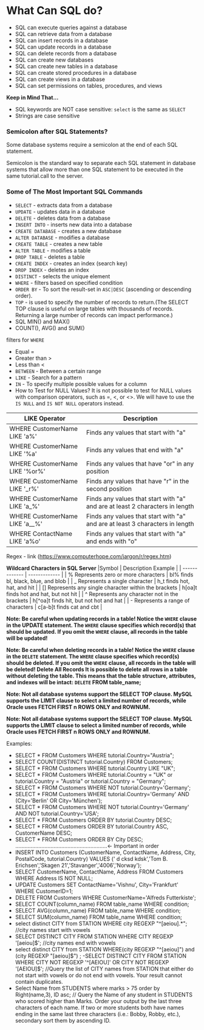 # What Can SQL do?

- SQL can execute queries against a database
- SQL can retrieve data from a database
- SQL can insert records in a database
- SQL can update records in a database
- SQL can delete records from a database
- SQL can create new databases
- SQL can create new tables in a database
- SQL can create stored procedures in a database
- SQL can create views in a database
- SQL can set permissions on tables, procedures, and views

**Keep in Mind That...**

- SQL keywords are NOT case sensitive:  `select`  is the same as  `SELECT`
- Strings are case sensitive

### Semicolon after SQL Statements?

Some database systems require a semicolon at the end of each SQL statement.

Semicolon is the standard way to separate each SQL statement in database systems that allow more than one SQL statement
to be executed in the same tutorial.call to the server.

### Some of The Most Important SQL Commands

- `SELECT`  - extracts data from a database
- `UPDATE`  - updates data in a database
- `DELETE`  - deletes data from a database
- `INSERT INTO`  - inserts new data into a database
- `CREATE DATABASE`  - creates a new database
- `ALTER DATABASE`  - modifies a database
- `CREATE TABLE`  - creates a new table
- `ALTER TABLE`  - modifies a table
- `DROP TABLE`  - deletes a table
- `CREATE INDEX`  - creates an index (search key)
- `DROP INDEX`  - deletes an index
- `DISTINCT`  - selects the unique element
- `WHERE` - filters based on specified condition
- `ORDER BY` - To sort the result-set in `ASC|DESC` (ascending or descending order).
- `TOP` - is used to specify the number of records to return.(The SELECT TOP clause is useful on large tables with
  thousands of records. Returning a large number of records can impact performance.)
- SQL MIN() and MAX()
- COUNT(), AVG() and SUM()

filters for `WHERE`

- Equal =
- Greater than >
- Less than <
- `BETWEEN` - Between a certain range
- `LIKE` - Search for a pattern
- `IN` - To specify multiple possible values for a column
- How to Test for NULL Values?
  It is not possible to test for NULL values with comparison operators, such as =, <, or <>. We will have to use
  the `IS NULL` and `IS NOT NULL` operators instead.

| LIKE Operator                      | Description                                                                  |
|---------------------------------|------------------------------------------------------------------------------|
| WHERE CustomerName LIKE 'a%'    |    Finds any values that start with "a"                                        |
| WHERE CustomerName LIKE '%a'       | Finds any values that end with "a"                                           |
| WHERE CustomerName LIKE '%or%'  |    Finds any values that have "or" in any position                             |
| WHERE CustomerName LIKE '_r%'   |    Finds any values that have "r" in the second position                       |
| WHERE CustomerName LIKE 'a_%'      | Finds any values that start with "a" and are at least 2 characters in length |
| WHERE CustomerName LIKE 'a__%'     | Finds any values that start with "a" and are at least 3 characters in length |
| WHERE ContactName LIKE 'a%o'       | Finds any values that start with "a" and ends with "o"                       |

Regex - link (https://www.computerhope.com/jargon/r/regex.htm)

**Wildcard Characters in SQL Server**
|Symbol | Description Example |
| ------------- | ------------- |
| % Represents zero or more characters | bl% finds bl, black, blue, and blob |
| _ Represents a single character | h_t finds hot, hat, and hit |
| []    Represents any single character within the brackets | h[oa]t finds hot and hat, but not hit |
| ^ Represents any character not in the brackets | h[^oa]t finds hit, but not hot and hat |
| - Represents a range of characters | c[a-b]t finds cat and cbt |

**Note: Be careful when updating records in a table! Notice the `WHERE` clause in the UPDATE statement. The `WHERE`
clause specifies which record(s) that should be updated. If you omit the `WHERE` clause, all records in the table will
be updated!**

**Note: Be careful when deleting records in a table! Notice the `WHERE` clause in the `DELETE` statement. The `WHERE`
clause specifies which record(s) should be deleted. If you omit the `WHERE` clause, all records in the table will be
deleted!
Delete All Records
It is possible to delete all rows in a table without deleting the table. This means that the table structure,
attributes, and indexes will be intact:
`DELETE` FROM table_name;**

**Note: Not all database systems support the SELECT TOP clause. MySQL supports the LIMIT clause to select a limited
number of records, while Oracle uses FETCH FIRST n ROWS ONLY and ROWNUM.**

**Note: Not all database systems support the SELECT TOP clause. MySQL supports the LIMIT clause to select a limited
number of records, while Oracle uses FETCH FIRST n ROWS ONLY and ROWNUM.**

Examples:

- SELECT * FROM Customers
  WHERE tutorial.Country="Austria";
- SELECT COUNT(DISTINCT tutorial.Country) FROM Customers;
- SELECT * FROM Customers WHERE tutorial.Country LIKE "UK";
- SELECT * FROM Customers WHERE tutorial.Country = "UK" or tutorial.Country = "Austria" or tutorial.Country = "Germany";
- SELECT * FROM Customers WHERE NOT tutorial.Country='Germany';
- SELECT * FROM Customers WHERE tutorial.Country='Germany' AND (City='Berlin' OR City='München');
- SELECT * FROM Customers WHERE NOT tutorial.Country='Germany' AND NOT tutorial.Country='USA';
- SELECT * FROM Customers ORDER BY tutorial.Country DESC;
- SELECT * FROM Customers ORDER BY tutorial.Country ASC, CustomerName DESC;
- SELECT * FROM Customers ORDER BY City DESC; ............................................................<- Important
  in order
- INSERT INTO Customers (CustomerName, ContactName, Address, City, PostalCode, tutorial.Country)
  VALUES (' d cksd kdsk','Tom B. Erichsen','Skagen 21','Stavanger','4006','Norway');
- SELECT CustomerName, ContactName, Address FROM Customers WHERE Address IS NOT NULL;
- UPDATE Customers
  SET ContactName='Vishnu', City='Frankfurt'
  WHERE CustomerID=1;
- DELETE FROM Customers WHERE CustomerName='Alfreds Futterkiste';
- SELECT COUNT(column_name) FROM table_name WHERE condition;
- SELECT AVG(column_name) FROM table_name WHERE condition;
- SELECT SUM(column_name) FROM table_name WHERE condition;
- select distinct CITY from STATION
  WHERE city REGEXP "^[aeiou].*"; //city names start with vowels
- SELECT DISTINCT CITY FROM STATION
  WHERE CITY REGEXP '[aeiou]$'; //city names end with vowels
- select distinct CITY from STATION
  WHERE(city REGEXP "^[aeiou]") and (city REGEXP "[aeiou]$") ;
  -SELECT DISTINCT CITY FROM STATION
  WHERE CITY NOT REGEXP '^[AEIOU]' OR CITY NOT REGEXP '[AEIOU]$'; //Query the list of CITY names from STATION that
  either do not start with vowels or do not end with vowels. Your result cannot contain duplicates.
- Select Name from STUDENTS
  where marks > 75
  order by Right(name,3), ID asc; // Query the Name of any student in STUDENTS who scored higher than Marks. Order your
  output by the last three characters of each name. If two or more students both have names ending in the same last
  three characters (i.e.: Bobby, Robby, etc.), secondary sort them by ascending ID.


  
